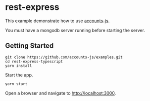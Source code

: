 # rest-express

This example demonstrate how to use [accounts-js](https://github.com/accounts-js/accounts).

You must have a mongodb server running before starting the server.

## Getting Started

```
git clone https://github.com/accounts-js/examples.git
cd rest-express-typescript
yarn install
```

Start the app.

```
yarn start
```

Open a browser and navigate to [http://localhost:3000](http://localhost:3000).
